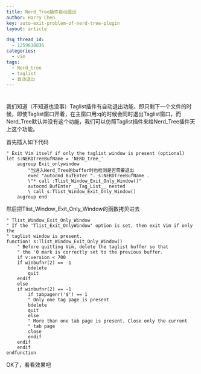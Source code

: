 ```yaml
---
title: Nerd_Tree插件自动退出
author: Harry Chen
key: auto-exit-problem-of-nerd-tree-plugin
layout: article

dsq_thread_id:
  - 1259618836
categories:
  - vim
tags:
  - Nerd_tree
  - taglist
  - 自动退出
---
```

# 

  我们知道（不知道也没事）Taglist插件有自动退出功能，即只剩下一个文件的时候，即使Taglist窗口开着，在主窗口用:q的时候会同时退出Taglist窗口，而Nerd_Tree默认并没有这个功能，我们可以仿照Taglist插件来给Nerd_Tree插件天上这个功能。

  首先插入如下代码


    " Exit Vim itself if only the taglist window is present (optional)
    let s:NERDTreeBufName = 'NERD_tree_'
    	augroup Exit_onlywindow
    		"当进入Nerd_Tree的buffer时也检测是否需要退出
    		exec "autocmd BufEnter ". s:NERDTreeBufName .
    		\"* call :Tlist_Window_Exit_Only_Window()"
    		autocmd BufEnter __Tag_List__ nested
    		\ call s:Tlist_Window_Exit_Only_Window()
    	augroup end

  然后把Tlist_Window_Exit_Only_Window的函数拷贝进去


    " Tlist_Window_Exit_Only_Window
    " If the 'Tlist_Exit_OnlyWindow' option is set, then exit Vim if only the
    " taglist window is present.
    function! s:Tlist_Window_Exit_Only_Window()
        " Before quitting Vim, delete the taglist buffer so that
        " the '0 mark is correctly set to the previous buffer.
        if v:version < 700
    	if winbufnr(2) == -1
    	    bdelete
    	    quit
    	endif
        else
    	if winbufnr(2) == -1
    	    if tabpagenr('$') == 1
    		" Only one tag page is present
    		bdelete
    		quit
    	    else
    		" More than one tab page is present. Close only the current
    		" tab page
    		close
    	    endif
    	endif
        endif
    endfunction

  OK了，看看效果吧
